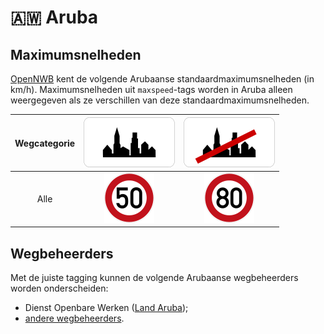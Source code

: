 # 🇦🇼 Aruba

Maximumsnelheden
----------------

[OpenNWB](../README.md) kent de volgende Arubaanse standaardmaximumsnelheden (in km/h).
Maximumsnelheden uit `maxspeed`-tags worden in Aruba alleen weergegeven als ze verschillen van deze standaardmaximumsnelheden.

| Wegcategorie | ![Binnen de bebouwde kom (bibeko)](urban/yes.svg) | ![Buiten de bebouwde kom](urban/no.svg) |
| :----------: | :-----------------------------------------------: | :-------------------------------------: |
| Alle | ![50](maxspeed/50.svg) | ![80](maxspeed/80.svg) |

Wegbeheerders
-------------

Met de juiste tagging kunnen de volgende Arubaanse wegbeheerders worden onderscheiden:

* Dienst Openbare Werken ([Land Aruba](../road-operators/landen.md));
* [andere wegbeheerders](../road-operators/other.md).
